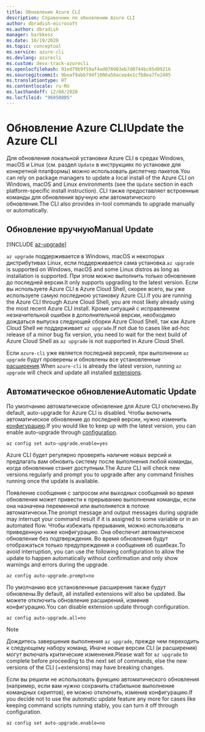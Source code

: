 ```yaml
---
title: Обновление Azure CLI
description: Справочник по обновлению Azure CLI
author: dbradish-microsoft
ms.author: dbradish
manager: barbkess
ms.date: 10/19/2020
ms.topic: conceptual
ms.service: azure-cli
ms.devlang: azurecli
ms.custom: devx-track-azurecli
ms.openlocfilehash: 91ed79b9f59af4ad070983eb7d0744bc85d09216
ms.sourcegitcommit: 9beaf9abb794f1006a56acee4e1cfb8ea7fe2405
ms.translationtype: HT
ms.contentlocale: ru-RU
ms.lasthandoff: 12/08/2020
ms.locfileid: "96850885"
---
```

# <a name="update-the-azure-cli"></a><span data-ttu-id="52129-103">Обновление Azure CLI</span><span class="sxs-lookup"><span data-stu-id="52129-103">Update the Azure CLI</span></span>

<span data-ttu-id="52129-104">Для обновления локальной установки Azure CLI в средах Windows, macOS и Linux (см. раздел `Update` в инструкциях по установке для конкретной платформы) можно использовать диспетчер пакетов.</span><span class="sxs-lookup"><span data-stu-id="52129-104">You can rely on package managers to update a local install of the Azure CLI on Windows, macOS and Linux environments (see the `Update` section in each platform-specific install instruction).</span></span> <span data-ttu-id="52129-105">CLI также предоставляет встроенные команды для обновления вручную или автоматического обновления.</span><span class="sxs-lookup"><span data-stu-id="52129-105">The CLI also provides in-tool commands to upgrade manually or automatically.</span></span>

## <a name="manual-update"></a><span data-ttu-id="52129-106">Обновление вручную</span><span class="sxs-lookup"><span data-stu-id="52129-106">Manual Update</span></span>
[!INCLUDE [az-upgrade](includes/az-upgrade.md)]

<span data-ttu-id="52129-107">`az upgrade` поддерживается в Windows, macOS и некоторых дистрибутивах Linux, если поддерживается сама установка.</span><span class="sxs-lookup"><span data-stu-id="52129-107">`az upgrade` is supported on Windows, macOS and some Linux distros as long as installation is supported.</span></span> <span data-ttu-id="52129-108">При этом можно выполнить только обновление до последней версии.</span><span class="sxs-lookup"><span data-stu-id="52129-108">It only supports upgrading to the latest version.</span></span> <span data-ttu-id="52129-109">Если вы используете Azure CLI в Azure Cloud Shell, скорее всего, вы уже используете самую последнюю установку Azure CLI.</span><span class="sxs-lookup"><span data-stu-id="52129-109">If you are running the Azure CLI through Azure Cloud Shell, you are most likely already using the most recent Azure CLI install.</span></span> <span data-ttu-id="52129-110">Кроме ситуаций с исправлением незначительной ошибки в дополнительной версии, необходимо дождаться выпуска следующей сборки Azure Cloud Shell, так как Azure Cloud Shell не поддерживает `az upgrade`.</span><span class="sxs-lookup"><span data-stu-id="52129-110">If not due to cases like ad-hoc release of a minor bug fix version, you need to wait for the next build of Azure Cloud Shell as `az upgrade` is not supported in Azure Cloud Shell.</span></span>

<span data-ttu-id="52129-111">Если `azure-cli` уже является последней версией, при выполнении `az upgrade` будут проверены и обновлены все установленные [расширения](azure-cli-extensions-overview.md).</span><span class="sxs-lookup"><span data-stu-id="52129-111">When `azure-cli` is already the latest version, running `az upgrade` will check and update all installed [extensions](azure-cli-extensions-overview.md).</span></span>

## <a name="automatic-update"></a><span data-ttu-id="52129-112">Автоматическое обновление</span><span class="sxs-lookup"><span data-stu-id="52129-112">Automatic Update</span></span>

<span data-ttu-id="52129-113">По умолчанию автоматическое обновление для Azure CLI отключено.</span><span class="sxs-lookup"><span data-stu-id="52129-113">By default, auto-upgrade for Azure CLI is disabled.</span></span> <span data-ttu-id="52129-114">Чтобы включить автоматическое обновление до последней версии, нужно изменить [конфигурацию](/cli/azure/config).</span><span class="sxs-lookup"><span data-stu-id="52129-114">If you would like to keep up with the latest version, you can enable auto-upgrade through [configuration](/cli/azure/config).</span></span>

```azurecli
az config set auto-upgrade.enable=yes
```

<span data-ttu-id="52129-115">Azure CLI будет регулярно проверять наличие новых версий и предлагать вам обновить систему после выполнения любой команды, когда обновление станет доступным.</span><span class="sxs-lookup"><span data-stu-id="52129-115">The Azure CLI will check new versions regularly and prompt you to upgrade after any command finishes running once the update is available.</span></span>

<span data-ttu-id="52129-116">Появление сообщения с запросом или выходных сообщений во время обновления может привести к прерыванию выполнения команды, если она назначена переменной или выполняется в потоке автоматически.</span><span class="sxs-lookup"><span data-stu-id="52129-116">The prompt message and output messages during upgrade may interrupt your command result if it is assigned to some variable or in an automated flow.</span></span> <span data-ttu-id="52129-117">Чтобы избежать прерывания, можно использовать приведенную ниже конфигурацию. Она обеспечит автоматическое обновление без подтверждения. Во время обновления будут отображаться только предупреждения и сообщения об ошибках.</span><span class="sxs-lookup"><span data-stu-id="52129-117">To avoid interruption, you can use the following configuration to allow the update to happen automatically without confirmation and only show warnings and errors during the upgrade.</span></span>

```azurecli
az config auto-upgrade.prompt=no
```

<span data-ttu-id="52129-118">По умолчанию все установленные расширения также будут обновлены.</span><span class="sxs-lookup"><span data-stu-id="52129-118">By default, all installed extensions will also be updated.</span></span> <span data-ttu-id="52129-119">Вы можете отключить обновление расширений, изменив конфигурацию.</span><span class="sxs-lookup"><span data-stu-id="52129-119">You can disable extension update through configuration.</span></span>

```azurecli
az config auto-upgrade.all=no
```

> [!NOTE]
> <span data-ttu-id="52129-120">Дождитесь завершения выполнения `az upgrade`, прежде чем переходить к следующему набору команд. Иначе новые версии CLI (и расширения) могут включать критические изменения.</span><span class="sxs-lookup"><span data-stu-id="52129-120">Please wait for `az upgrade` to complete before proceeding to the next set of commands, else the new versions of the CLI (+extensions) may have breaking changes.</span></span>

<span data-ttu-id="52129-121">Если вы решили не использовать функцию автоматического обновления (например, если вам нужно сохранить стабильное выполнение командных скриптов), ее можно отключить, изменив конфигурацию.</span><span class="sxs-lookup"><span data-stu-id="52129-121">If you decide not to use the automatic update feature any more for cases like keeping command scripts running stably, you can turn it off through configuration.</span></span>
```azurecli
az config set auto-upgrade.enable=no
```
